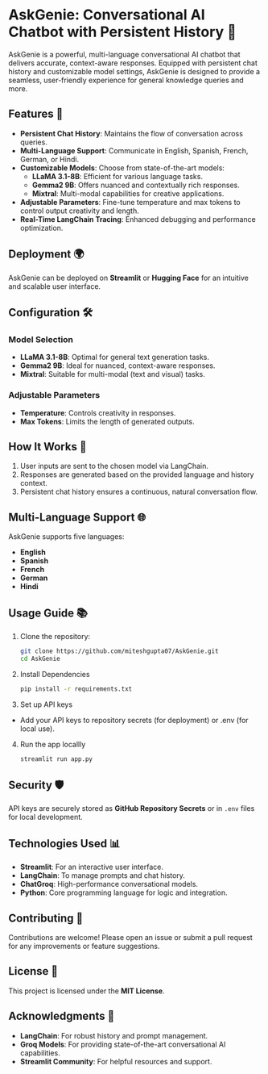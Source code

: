# AskGenie: Conversational AI Chatbot with Persistent History 🤖

AskGenie is a powerful, multi-language conversational AI chatbot that delivers accurate, context-aware responses. Equipped with persistent chat history and customizable model settings, AskGenie is designed to provide a seamless, user-friendly experience for general knowledge queries and more.



## Features 🚀
- **Persistent Chat History**: Maintains the flow of conversation across queries.
- **Multi-Language Support**: Communicate in English, Spanish, French, German, or Hindi.
- **Customizable Models**: Choose from state-of-the-art models:
  - **LLaMA 3.1-8B**: Efficient for various language tasks.
  - **Gemma2 9B**: Offers nuanced and contextually rich responses.
  - **Mixtral**: Multi-modal capabilities for creative applications.
- **Adjustable Parameters**: Fine-tune temperature and max tokens to control output creativity and length.
- **Real-Time LangChain Tracing**: Enhanced debugging and performance optimization.



## Deployment 🌍
AskGenie can be deployed on **Streamlit** or **Hugging Face** for an intuitive and scalable user interface.



## Configuration 🛠️

### Model Selection
- **LLaMA 3.1-8B**: Optimal for general text generation tasks.
- **Gemma2 9B**: Ideal for nuanced, context-aware responses.
- **Mixtral**: Suitable for multi-modal (text and visual) tasks.

### Adjustable Parameters
- **Temperature**: Controls creativity in responses.
- **Max Tokens**: Limits the length of generated outputs.



## How It Works 📝 
1. User inputs are sent to the chosen model via LangChain.
2. Responses are generated based on the provided language and history context.
3. Persistent chat history ensures a continuous, natural conversation flow.



## Multi-Language Support 🌐
AskGenie supports five languages:
- **English**
- **Spanish**
- **French**
- **German**
- **Hindi**



## Usage Guide 📚
1. Clone the repository:
   ```bash
   git clone https://github.com/miteshgupta07/AskGenie.git
   cd AskGenie
2. Install Dependencies
   ```bash
   pip install -r requirements.txt
3. Set up API keys
 - Add your API keys  to repository secrets (for deployment) or .env (for local use).
4. Run the app locallly
   ```bash
   streamlit run app.py
   ```



## Security 🛡️ 
API keys are securely stored as **GitHub Repository Secrets** or in `.env` files for local development.



## Technologies Used 📊 
- **Streamlit**: For an interactive user interface.
- **LangChain**: To manage prompts and chat history.
- **ChatGroq**: High-performance conversational models.
- **Python**: Core programming language for logic and integration.



## Contributing 🤝 
Contributions are welcome! Please open an issue or submit a pull request for any improvements or feature suggestions.



## License 📜 
This project is licensed under the **MIT License**.



## Acknowledgments 🙏 
- **LangChain**: For robust history and prompt management.
- **Groq Models**: For providing state-of-the-art conversational AI capabilities.
- **Streamlit Community**: For helpful resources and support.
